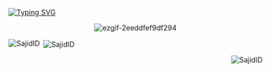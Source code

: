 [![Typing SVG](https://readme-typing-svg.herokuapp.com/?font=Fira+Code&color=ffffff&size=30&center=true&vCenter=true&width=1000&lines=👋+Hi,+My+Name+is+Sajid!;I'm+a+Junior+Frontend+Dev;Let's+create+something+awesome+🚀)](https://git.io/typing-svg)

<div align="center">
  
![ezgif-2eeddfef9df294](https://github.com/user-attachments/assets/c2f86780-ddd2-4197-8670-1174d85f5d22)

</div>

<p><img align="left" src="https://github-readme-stats.vercel.app/api/top-langs?username=SajidID&show_icons=true&locale=en&theme=tokyonight" alt="SajidID" /></p>

<p>&nbsp;<img align="center" src="https://github-readme-stats.vercel.app/api?username=SajidID&show_icons=true&locale=en&theme=tokyonight" alt="SajidID" /></p>

<p><img align="right" src="https://github-readme-streak-stats.herokuapp.com/?user=SajidID&theme=tokyonight" alt="SajidID" /></p>

